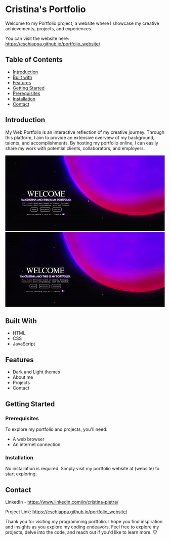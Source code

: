 # Cristina's Portfolio

Welcome to my Portfolio project, a website where I showcase my creative achievements, projects, and experiences. 

You can visit the website here: https://cschiappa.github.io/portfolio_website/

## Table of Contents
- [Introduction](#introduction)
- [Built with](#built-with)
- [Features](#features)
- [Getting Started](#getting-started)
 - [Prerequisites](#prerequisites)
 - [Installation](#installation)
- [Contact](#contact)

## Introduction

My Web Portfolio is an interactive reflection of my creative journey. Through this platform, I aim to provide an extensive overview of my background, talents, and accomplishments. By hosting my portfolio online, I can easily share my work with potential clients, collaborators, and employers.


![Dark_theme](https://raw.githubusercontent.com/cschiappa/portfolio_website/main/assets/images/dark_theme_gif.gif)
![Light_theme](https://raw.githubusercontent.com/cschiappa/portfolio_website/main/assets/images/light_theme_gif.gif)



## Built With
- HTML
- CSS
- JavaScript

## Features

- Dark and Light themes
- About me 
- Projects 
- Contact

## Getting Started

### Prerequisites

To explore my portfolio and projects, you'll need:

- A web browser
- An internet connection
  
### Installation

No installation is required. Simply visit my portfolio website at (website) to start exploring.

## Contact

LinkedIn - https://www.linkedin.com/in/cristina-pietra/ 

Project Link: https://cschiappa.github.io/portfolio_website/

Thank you for visiting my programming portfolio. I hope you find inspiration and insights as you explore my coding endeavors.
Feel free to explore my projects, delve into the code, and reach out if you'd like to learn more. ♡	
